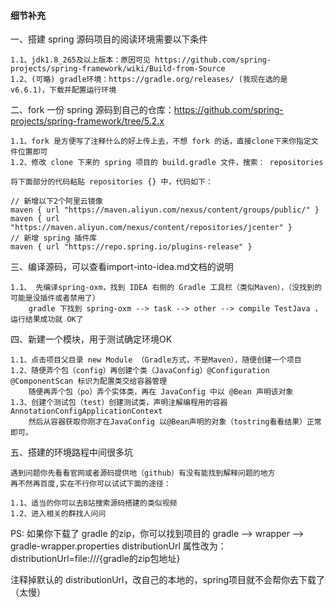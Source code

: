 #### 细节补充

一、搭建 spring 源码项目的阅读环境需要以下条件
    
    1.1、jdk1.8_265及以上版本：原因可见 https://github.com/spring-projects/spring-framework/wiki/Build-from-Source
    1.2、(可略) gradle环境：https://gradle.org/releases/ (我现在选的是v6.6.1)，下载并配置运行环境

二、fork 一份 spring 源码到自己的仓库：https://github.com/spring-projects/spring-framework/tree/5.2.x
    
    1.1、fork 是方便写了注释什么的好上传上去，不想 fork 的话，直接clone下来你指定文件位置即可
    1.2、修改 clone 下来的 spring 项目的 build.gradle 文件，搜索： repositories
    
    将下面部分的代码粘贴 repositories {} 中，代码如下：
    
    // 新增以下2个阿里云镜像
    maven { url "https://maven.aliyun.com/nexus/content/groups/public/" }
    maven { url "https://maven.aliyun.com/nexus/content/repositories/jcenter" }
    // 新增 spring 插件库
    maven { url "https://repo.spring.io/plugins-release" }
    
三、编译源码，可以查看import-into-idea.md文档的说明

    1.1、 先编译spring-oxm，找到 IDEA 右侧的 Gradle 工具栏（类似Maven），（没找到的可能是没插件或者禁用了）
        gradle 下找到 spring-oxm --> task --> other --> compile TestJava ，运行结果成功就 OK了

四、新建一个模块，用于测试确定环境OK
    
    1.1、点击项目父目录 new Module （Gradle方式，不是Maven），随便创建一个项目
    1.2、随便弄个包（config）再创建个类（JavaConfig）@Configuration @ComponentScan 标识为配置类交给容器管理
        随便再弄个包（po）弄个实体类，再在 JavaConfig 中以 @Bean 声明该对象
    1.3、创建个测试包（test）创建测试类，声明注解编程用的容器 AnnotationConfigApplicationContext
        然后从容器获取你刚才在JavaConfig 以@Bean声明的对象（tostring看看结果）正常即可。                      
        
五、搭建的环境路程中间很多坑
    
    遇到问题你先看看官网或者源码提供地（github）有没有能找到解释问题的地方
    再不然再百度,实在不行你可以试试下面的途径：
    
    1.1、适当的你可以去B站搜索源码搭建的类似视频
    1.2、进入相关的群找人问问
    
PS: 如果你下载了 gradle 的zip，你可以找到项目的 gradle --> wrapper --> gradle-wrapper.properties
   distributionUrl 属性改为： distributionUrl=file:///{gradle的zip包地址}
   
   注释掉默认的 distributionUrl，改自己的本地的，spring项目就不会帮你去下载了（太慢）